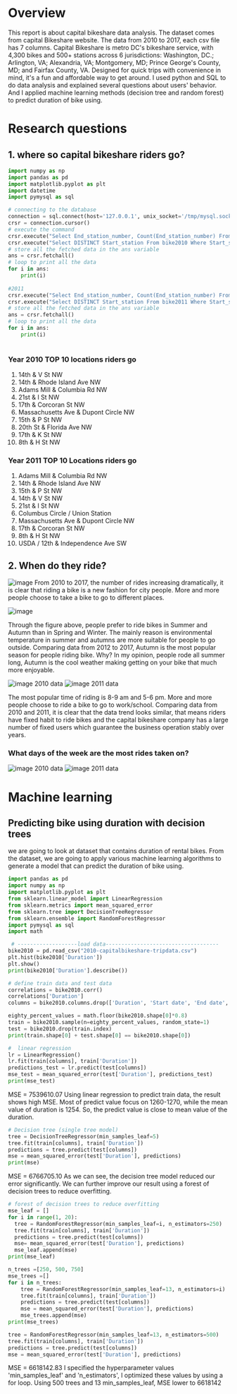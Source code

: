 # Overview
This report is about capital bikeshare data analysis. The dataset comes from capital Bikeshare website. The data from 2010 to 2017, each csv file has 7 columns. Capital Bikeshare is metro DC's bikeshare service, with 4,300 bikes and 500+ stations across 6 jurisdictions: Washington, DC.; Arlington, VA; Alexandria, VA; Montgomery, MD; Prince George's County, MD; and Fairfax County, VA. Designed for quick trips with convenience in mind, it's a fun and affordable way to get around. I used python and SQL to do data analysis and explained several questions about users' behavior. And I applied machine learning methods (decision tree and random forest) to predict duration of bike using.
# Research questions
## 1. where so capital bikeshare riders go?
```python
import numpy as np
import pandas as pd
import matplotlib.pyplot as plt
import datetime
import pymysql as sql

# connecting to the database
connection = sql.connect(host='127.0.0.1', unix_socket='/tmp/mysql.sock', user='root', passwd='*****', db='Bikeshare')
crsr = connection.cursor()
# execute the command
crsr.execute("Select End_station_number, Count(End_station_number) From bike2010 Group BY End_station_number ORDER BY count(End_station_number) DESC LIMIT 10;")
crsr.execute("Select DISTINCT Start_station From bike2010 Where Start_station_number In (31200,31201,31101,31104,31205,31214,31203,31213,31228,31110)")
# store all the fetched data in the ans variable
ans = crsr.fetchall()
# loop to print all the data
for i in ans:
    print(i)
    
#2011 
crsr.execute("Select End_station_number, Count(End_station_number) From bike2011 Group BY End_station_number ORDER BY count(End_station_number) DESC LIMIT 10;")
crsr.execute("Select DISTINCT Start_station From bike2011 Where Start_station_number In (31200,31201,31623,31214,31104,31228,31205,31101,31203,31217)")
# store all the fetched data in the ans variable
ans = crsr.fetchall()
# loop to print all the data
for i in ans:
    print(i)
    
```
### Year 2010 TOP 10 locations riders go
1.	14th & V St NW
2.	14th & Rhode Island Ave NW
3.	Adams Mill & Columbia Rd NW
4.	21st & I St NW
5.	17th & Corcoran St NW
6.	Massachusetts Ave & Dupont Circle NW
7.	15th & P St NW
8.	20th St & Florida Ave NW
9.	17th & K St NW
10.	8th & H St NW
### Year 2011 TOP 10 Locations riders go
1.	Adams Mill & Columbia Rd NW
2.	14th & Rhode Island Ave NW 
3.	15th & P St NW
4.	14th & V St NW
5.	21st & I St NW
6.	Columbus Circle / Union Station
7.	Massachusetts Ave & Dupont Circle NW
8.	17th & Corcoran St NW
9.	8th & H St NW
10.	USDA / 12th & Independence Ave SW

## 2. When do they ride?
![image](https://github.com/sshang1995/Data-science-project/blob/master/Year_number.png)
From 2010 to 2017, the number of rides increasing dramatically, it is clear that riding a bike is a new fashion for city people. More and more people choose to take a bike to go to different places.

![image](https://github.com/sshang1995/Data-science-project/blob/master/season.png)

Through the figure above, people prefer to ride bikes in Summer and Autumn than in Spring and Winter. The mainly reason is environmental temperature in summer and autumns are more suitable for people to go outside.
Comparing data from 2012 to 2017, Autumn is the most popular season for people riding bike. Why? In my opinion, people rode all summer long, Autumn is the cool weather making getting on your bike that much more enjoyable.

![image](https://github.com/sshang1995/Data-science-project/blob/master/2010.png) 2010 data
![image](https://github.com/sshang1995/Data-science-project/blob/master/2011.png) 2011 data

The most popular time of riding is 8-9 am and 5-6 pm. More and more people choose to ride a bike to go to work/school. Comparing data from 2010 and 2011, it is clear that the data trend looks similar, that means riders have fixed habit to ride bikes and the capital bikeshare company has a large number of fixed users which guarantee the business operation stably over years.

### What days of the week are the most rides taken on?
![image](https://github.com/sshang1995/Data-science-project/blob/master/2010weekday.png) 2010 data
![image](https://github.com/sshang1995/Data-science-project/blob/master/2011weekday.png) 2011 data

# Machine learning 
## Predicting bike using duration with decision trees
we are going to look at dataset that contains duration of rental bikes. From the dataset, we are going to apply various machine learning algorithms to generate a model that can predict the duration of bike using.
```python
import pandas as pd
import numpy as np
import matplotlib.pyplot as plt
from sklearn.linear_model import LinearRegression
from sklearn.metrics import mean_squared_error
from sklearn.tree import DecisionTreeRegressor
from sklearn.ensemble import RandomForestRegressor
import pymysql as sql
import math

 # -------------------load data------------------------------------
bike2010 = pd.read_csv("2010-capitalbikeshare-tripdata.csv")
plt.hist(bike2010['Duration'])
plt.show()
print(bike2010['Duration'].describe())

# define train data and test data
correlations = bike2010.corr()
correlations['Duration']
columns = bike2010.columns.drop(['Duration', 'Start date', 'End date', 'Start station','End station','Bike number','Member type'])

eighty_percent_values = math.floor(bike2010.shape[0]*0.8)
train = bike2010.sample(n=eighty_percent_values, random_state=1)
test = bike2010.drop(train.index)
print(train.shape[0] + test.shape[0] == bike2010.shape[0])
```

```python
#  linear regression
lr = LinearRegression()
lr.fit(train[columns], train['Duration'])
predictions_test = lr.predict(test[columns])
mse_test = mean_squared_error(test['Duration'], predictions_test)
print(mse_test)
```
MSE = 7539610.07
Using linear regression to predict train data, the result shows high MSE. Most of predict value focus on 1260-1270, while the mean value of duration is 1254. So, the predict value is close to mean value of the duration.

```python
# Decision tree (single tree model)
tree = DecisionTreeRegressor(min_samples_leaf=5)
tree.fit(train[columns], train['Duration'])
predictions = tree.predict(test[columns])
mse = mean_squared_error(test['Duration'], predictions)
print(mse)
```
MSE = 6766705.10
As we can see, the decision tree model reduced our error significantly. We can further improve our result using a forest of decision trees to reduce overfitting.

```python
# forest of decision trees to reduce overfitting
mse_leaf = []
for i in range(1, 20):
  tree = RandomForestRegressor(min_samples_leaf=i, n_estimators=250)
  tree.fit(train[columns], train['Duration'])
  predictions = tree.predict(test[columns])
  mse= mean_squared_error(test['Duration'], predictions)
  mse_leaf.append(mse)
print(mse_leaf)

n_trees =[250, 500, 750]
mse_trees =[]
for i in n_trees:
    tree = RandomForestRegressor(min_samples_leaf=13, n_estimators=i)
    tree.fit(train[columns], train['Duration'])
    predictions = tree.predict(test[columns])
    mse = mean_squared_error(test['Duration'], predictions)
    mse_trees.append(mse)
print(mse_trees)

tree = RandomForestRegressor(min_samples_leaf=13, n_estimators=500)
tree.fit(train[columns], train['Duration'])
predictions = tree.predict(test[columns])
mse = mean_squared_error(test['Duration'], predictions)
```
MSE = 6618142.83
I specified the hyperparameter values 'min_samples_leaf' and 'n_estimators', I optimized these values by using a for loop. Using 500 trees and 13 min_samples_leaf, MSE lower to 6618142
